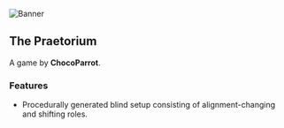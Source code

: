 ![Banner](flavours/praetorium/assets/The%20Praetorium.png?raw=true)

## The Praetorium

A game by **ChocoParrot**.

### Features

- Procedurally generated blind setup consisting of alignment-changing and shifting roles.
